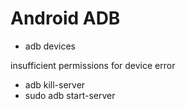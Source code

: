 # Android ADB
- adb devices

insufficient permissions for device error
- adb kill-server
- sudo adb start-server

